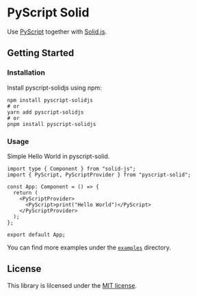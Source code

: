 # PyScript Solid
Use [PyScript](https://pyscript.net/) together with [Solid.js](https://www.solidjs.com/).

## Getting Started

### Installation
Install pyscript-solidjs using npm:

```
npm install pyscript-solidjs
# or
yarn add pyscript-solidjs
# or
pnpm install pyscript-solidjs
```

### Usage
Simple Hello World in pyscript-solid.

```tsx
import type { Component } from "solid-js";
import { PyScript, PyScriptProvider } from "pyscript-solid";

const App: Component = () => {
  return (
    <PyScriptProvider>
      <PyScript>print("Hello World")</PyScript>
    </PyScriptProvider>
  );
};

export default App;
```

You can find more examples under the [`examples`](./examples) directory.

## License
This library is lilcensed under the [MIT license](./LICENSE).
